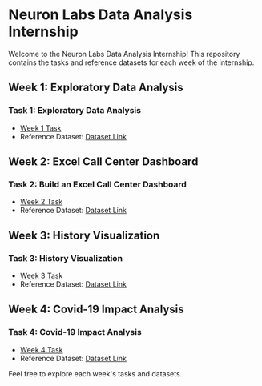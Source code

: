 # Neuron Labs Data Analysis Internship

Welcome to the Neuron Labs Data Analysis Internship! This repository contains the tasks and reference datasets for each week of the internship.

## Week 1: Exploratory Data Analysis

### Task 1: Exploratory Data Analysis

- [Week 1 Task](https://github.com/Rithikraj7/NeuronLabs-internship-tasks/tree/a893c4f0b5cd35836170e805564870cef0f1d21f/task1)
- Reference Dataset: [Dataset Link](https://www.kaggle.com/datasets/dhruvkothari19/practice-eda-on-this-sales-dataset)

## Week 2: Excel Call Center Dashboard

### Task 2: Build an Excel Call Center Dashboard

- [Week 2 Task](https://github.com/Rithikraj7/NeuronLabs-internship-tasks/tree/65f3d7ecb126dc0f6e84bfe9dc7a4ec8c2e0b9d9/task%202)
- Reference Dataset: [Dataset Link](https://www.kaggle.com/datasets/mesumraza/real-world-fake-dataset-for-practice)

## Week 3: History Visualization

### Task 3: History Visualization

- [Week 3 Task](https://github.com/Rithikraj7/NeuronLabs-internship-tasks/tree/65f3d7ecb126dc0f6e84bfe9dc7a4ec8c2e0b9d9/task%203)
- Reference Dataset: [Dataset Link](https://www.kaggle.com/datasets/smid80/weatherww2)

## Week 4: Covid-19 Impact Analysis

### Task 4: Covid-19 Impact Analysis

- [Week 4 Task](https://github.com/Rithikraj7/NeuronLabs-internship-tasks/tree/65f3d7ecb126dc0f6e84bfe9dc7a4ec8c2e0b9d9/task%204)
- Reference Dataset: [Dataset Link](https://www.kaggle.com/datasets/shashwatwork/impact-of-covid19-pandemic-on-the-global-economy)

Feel free to explore each week's tasks and datasets.
